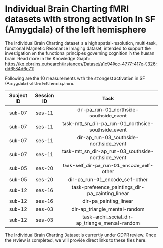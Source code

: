 # Individual Brain Charting fMRI datasets with strong activation in SF (Amygdala) of the left hemisphere

The Individual Brain Charting dataset is a high spatial-resolution, multi-task, functional Magnetic Resonance Imaging dataset, intended to support the investigation on the functional principles governing cognition in the human brain.
Read more in the Knowledge Graph: https://kg.ebrains.eu/search/instances/Dataset/a1c940cc-4777-417e-9326-dd6584d6c71f

Following are the 10 measurements with the strongest activation in SF (Amygdala) of the left hemisphere:

| Subject ID | Session ID | Task |
| :-: | :-: | :-: |
| sub-07 | ses-11 | dir-pa_run-01_northside-southside_event|
| sub-07 | ses-11 | task-mtt_sn_dir-pa_run-01_northside-southside_event|
| sub-07 | ses-11 | dir-ap_run-03_southside-northside_event|
| sub-07 | ses-11 | task-mtt_sn_dir-ap_run-03_southside-northside_event|
| sub-05 | ses-20 | task-self_dir-pa_run-01_encode_self-other|
| sub-05 | ses-20 | dir-pa_run-01_encode_self-other|
| sub-12 | ses-16 | task-preference_paintings_dir-pa_painting_linear|
| sub-12 | ses-16 | dir-pa_painting_linear|
| sub-12 | ses-03 | dir-ap_triangle_mental-random|
| sub-12 | ses-03 | task-archi_social_dir-ap_triangle_mental-random|


The Individual Brain Charting Dataset is currently under GDPR review. Once the review is completed, we will provide direct links to these files here.